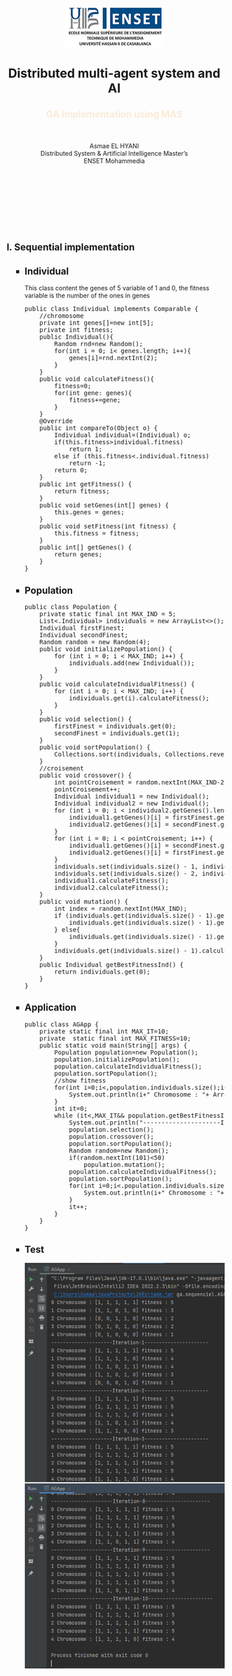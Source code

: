 <center><img src="images/ensetLOGO.png">
<h1>Distributed multi-agent system and AI<br></h1>
<h2 style="color: antiquewhite">GA implementation using MAS</h2>
<p><br><br>Asmae EL HYANI<br> Distributed System & Artificial Intelligence Master’s<br> ENSET Mohammedia</p>
</center>
<br><br><br>


<br><br><br><br>
<ol type="I">
  <h2><li >Sequential implementation </li></h2>
<ul type="square">
<h2><li>Individual</li> </h2>
<p>This class content the genes of 5 variable of 1 and 0, the fitness variable is the number of the ones in genes </p>
<pre>
public class Individual implements Comparable {
    //chromosome
    private int genes[]=new int[5];
    private int fitness;
    public Individual(){
        Random rnd=new Random();
        for(int i = 0; i< genes.length; i++){
            genes[i]=rnd.nextInt(2);
        }
    }
    public void calculateFitness(){
        fitness=0;
        for(int gene: genes){
            fitness+=gene;
        }
    }
    @Override
    public int compareTo(Object o) {
        Individual individual=(Individual) o;
        if(this.fitness>individual.fitness)
            return 1;
        else if (this.fitness<.individual.fitness)
            return -1;
        return 0;
    }
    public int getFitness() {
        return fitness;
    }
    public void setGenes(int[] genes) {
        this.genes = genes;
    }
    public void setFitness(int fitness) {
        this.fitness = fitness;
    }
    public int[] getGenes() {
        return genes;
    }
}
</pre>
<h2><li>Population</li> </h2>
<p></p>
<pre>
public class Population {
    private static final int MAX_IND = 5;
    List<.Individual> individuals = new ArrayList<>();
    Individual firstFinest;
    Individual secondFinest;
    Random random = new Random(4);
    public void initializePopulation() {
        for (int i = 0; i < MAX_IND; i++) {
            individuals.add(new Individual());
        }
    }
    public void calculateIndividualFitness() {
        for (int i = 0; i < MAX_IND; i++) {
            individuals.get(i).calculateFitness();
        }
    }
    public void selection() {
        firstFinest = individuals.get(0);
        secondFinest = individuals.get(1);
    }
    public void sortPopulation() {
        Collections.sort(individuals, Collections.reverseOrder());
    }
    //croisement
    public void crossover() {
        int pointCroisement = random.nextInt(MAX_IND-2);
        pointCroisement++;
        Individual individual1 = new Individual();
        Individual individual2 = new Individual();
        for (int i = 0; i < individual2.getGenes().length; i++) {
            individual1.getGenes()[i] = firstFinest.getGenes()[i];
            individual2.getGenes()[i] = secondFinest.getGenes()[i];
        }
        for (int i = 0; i < pointCroisement; i++) {
            individual1.getGenes()[i] = secondFinest.getGenes()[i];
            individual2.getGenes()[i] = firstFinest.getGenes()[i];
        }
        individuals.set(individuals.size() - 1, individual1);
        individuals.set(individuals.size() - 2, individual2);
        individual1.calculateFitness();
        individual2.calculateFitness();
    }
    public void mutation() {
        int index = random.nextInt(MAX_IND);
        if (individuals.get(individuals.size() - 1).getGenes()[index] == 1){
            individuals.get(individuals.size() - 1).getGenes()[index] = 0;
        } else{
            individuals.get(individuals.size() - 1).getGenes()[index] = 1;
        }
        individuals.get(individuals.size() - 1).calculateFitness();
    }
    public Individual getBestFitnessInd() {
        return individuals.get(0);
    }
}
</pre>
<h2><li>Application</li> </h2>
<p></p>
<pre>
public class AGApp {
    private static final int MAX_IT=10;
    private  static final int MAX_FITNESS=10;
    public static void main(String[] args) {
        Population population=new Population();
        population.initializePopulation();
        population.calculateIndividualFitness();
        population.sortPopulation();
        //show fitness
        for(int i=0;i<,population.individuals.size();i++){
            System.out.println(i+" Chromosome : "+ Arrays.toString(population.individuals.get(i).getGenes())+" fitness : "+population.individuals.get(i).getFitness());
        }
        int it=0;
        while (it<,MAX_IT&& population.getBestFitnessInd().getFitness()<,MAX_FITNESS){
            System.out.println("---------------------Iteration-"+(it+1)+"----------------------");
            population.selection();
            population.crossover();
            population.sortPopulation();
            Random random=new Random();
            if(random.nextInt(101)<50)
                population.mutation();
            population.calculateIndividualFitness();
            population.sortPopulation();
            for(int i=0;i<.population.individuals.size();i++){
                System.out.println(i+" Chromosome : "+ Arrays.toString(population.individuals.get(i).getGenes())+" fitness : "+population.individuals.get(i).getFitness());
            }
            it++;
        }
    }
}
</pre>
<h2><li>Test</li> </h2>
<img src="images/1.png">
<img src="images/2.png">
</ul>
</ol>